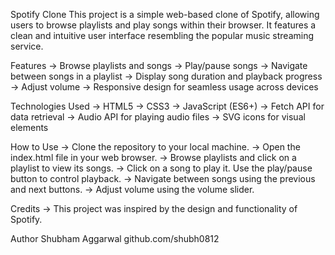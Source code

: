 Spotify Clone
This project is a simple web-based clone of Spotify, allowing users to browse playlists and play songs within their browser. It features a clean and intuitive user interface resembling the popular music streaming service.

Features
-> Browse playlists and songs
-> Play/pause songs
-> Navigate between songs in a playlist
-> Display song duration and playback progress
-> Adjust volume
-> Responsive design for seamless usage across devices

Technologies Used
-> HTML5
-> CSS3
-> JavaScript (ES6+)
-> Fetch API for data retrieval
-> Audio API for playing audio files
-> SVG icons for visual elements

How to Use
-> Clone the repository to your local machine.
-> Open the index.html file in your web browser.
-> Browse playlists and click on a playlist to view its songs.
-> Click on a song to play it. Use the play/pause button to control playback.
-> Navigate between songs using the previous and next buttons.
-> Adjust volume using the volume slider.

Credits
-> This project was inspired by the design and functionality of Spotify.

Author
Shubham Aggarwal
github.com/shubh0812
